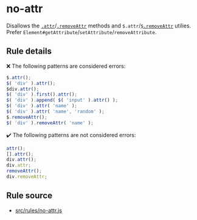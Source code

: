 # no-attr

Disallows the [`.attr`](https://api.jquery.com/attr/)/[`.removeAttr`](https://api.jquery.com/removeAttr/) methods and `$.attr`/[`$.removeAttr`](https://api.jquery.com/jQuery.removeAttr/) utilies. Prefer `Element#getAttribute`/`setAttribute`/`removeAttribute`.

## Rule details

❌ The following patterns are considered errors:
```js
$.attr();
$( 'div' ).attr();
$div.attr();
$( 'div' ).first().attr();
$( 'div' ).append( $( 'input' ).attr() );
$( 'div' ).attr( 'name' );
$( 'div' ).attr( 'name', 'random' );
$.removeAttr();
$( 'div' ).removeAttr( 'name' );
```

✔️ The following patterns are not considered errors:
```js
attr();
[].attr();
div.attr();
div.attr;
removeAttr();
div.removeAttr;
```
## Rule source

* [src/rules/no-attr.js](/src/rules/no-attr.js)
